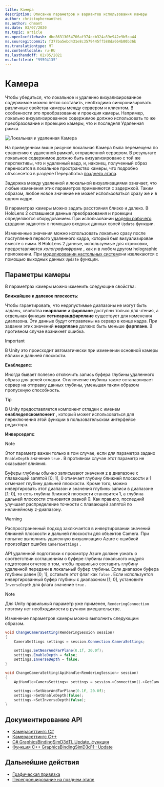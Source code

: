 ```yaml
---
title: Камера
description: Описание параметров и вариантов использования камеры
author: christophermanthei
ms.author: chmant
ms.date: 03/07/2020
ms.topic: article
ms.openlocfilehash: dbe86313054706af974ccb324a39e942e9b5ca44
ms.sourcegitcommit: f377ba5ebd431e8c3579445ff588da664b00b36b
ms.translationtype: MT
ms.contentlocale: ru-RU
ms.lasthandoff: 02/05/2021
ms.locfileid: "99594135"
---
```

# <a name="camera"></a>Камера

Чтобы убедиться, что локальное и удаленно визуализированное содержимое можно легко составить, необходимо синхронизировать различные свойства камеры между сервером и клиентом. В особенности это преобразование и проекция камеры. Например, локально визуализированное содержимое должно использовать то же преобразование и проекцию камеры, что и последняя Удаленная рамка.

![Локальная и удаленная Камера](./media/camera.png)

На приведенном выше рисунке локальная Камера была перемещена по сравнению с удаленной рамкой, отправленной сервером. В результате локальное содержимое должно быть визуализировано с той же перспективы, что и удаленный кадр, и, наконец, полученный образ переносится в локальное пространство камеры, что подробно объясняется в разделе Переработка [позднего этапа](late-stage-reprojection.md).

Задержка между удаленной и локальной визуализациями означает, что любые изменения этих параметров применяются с задержкой. Таким образом, любое новое значение не может использоваться сразу же и в одном кадре.

В параметрах камеры можно задать расстояния близко и далеко. В HoloLens 2 оставшиеся данные преобразования и проекции определяются оборудованием. При использовании [модели рабочего стола](../../concepts/graphics-bindings.md)они задаются с помощью входных данных своей `Update` функции.

Измененные значения можно использовать локально сразу после поступления первого удаленного кадра, который был визуализирован вместе с ними. В HoloLens 2 данные, используемые для отрисовки, предоставляются *холографикфраме* , как и в любом другом holographic приложении. При [моделировании настольных систем](../../concepts/graphics-bindings.md)они извлекаются с помощью выходных данных `Update` функции.

## <a name="camera-settings"></a>Параметры камеры

В параметрах камеры можно изменить следующие свойства:

**Ближайшее и далекое плоскость:**

Чтобы гарантировать, что недопустимые диапазоны не могут быть заданы, свойства **неарплане** и **фарплане** доступны только для чтения, а отдельная функция **сетнеарандфарплане** существует для изменения диапазона. Эти данные будут отправлены на сервер в конце кадра. При задании этих значений **неарплане** должно быть меньше **фарплане**. В противном случае возникнет ошибка.

> [!IMPORTANT]
> В Unity это происходит автоматически при изменении основной камеры вблизи и дальней плоскости.

**Енабледепс**:

Иногда бывает полезно отключить запись буфера глубины удаленного образа для целей отладки. Отключение глубины также останавливает сервер на отправку данных глубины, уменьшая таким образом пропускную способность.

> [!TIP]
> В Unity предоставляется компонент отладки с именем **енабледепскомпонент** , который может использоваться для переключения этой функции в пользовательском интерфейсе редактора.

**Инверседепс**:

> [!NOTE]
> Этот параметр важен только в том случае, если для параметра задано `EnableDepth` значение `true` . В противном случае этот параметр не оказывает влияния.

Буферы глубины обычно записывают значения z в диапазоне с плавающей запятой [0; 1], 0 отмечает глубину ближней плоскости и 1 отмечает глубину дальней плоскости. Кроме того, можно инвертировать этот диапазон и значения глубины записи в диапазоне [1; 0], то есть глубина ближней плоскости становится 1, а глубина дальней плоскости становится равной 0. Как правило, последний улучшает распределение точности с плавающей запятой по нелинейному z-диапазону.

> [!WARNING]
> Распространенный подход заключается в инвертировании значений ближней плоскости и дальней плоскости для объектов Camera. При попытке выполнить удаленную визуализацию Azure с ошибкой произойдет ошибка `CameraSettings` .

API удаленной подготовки к просмотру Azure должен узнать о соответствии соглашениям о буфере глубины локального модуля подготовки отчетов о том, чтобы правильно составить глубину удаленной передачи в локальный буфер глубины. Если диапазон буфера глубины равен [0; 1], оставьте этот флаг как `false` . Если используется инвертированный буфер глубины с диапазоном [1; 0], установите `InverseDepth` для флага значение `true` .

> [!NOTE]
> Для Unity правильный параметр уже применен, `RenderingConnection` поэтому нет необходимости в ручном вмешательстве.

Изменение параметров камеры можно выполнить следующим образом.

```cs
void ChangeCameraSetting(RenderingSession session)
{
    CameraSettings settings = session.Connection.CameraSettings;

    settings.SetNearAndFarPlane(0.1f, 20.0f);
    settings.EnableDepth = false;
    settings.InverseDepth = false;
}
```

```cpp
void ChangeCameraSetting(ApiHandle<RenderingSession> session)
{
    ApiHandle<CameraSettings> settings = session->Connection()->GetCameraSettings();

    settings->SetNearAndFarPlane(0.1f, 20.0f);
    settings->SetEnableDepth(false);
    settings->SetInverseDepth(false);
}
```

## <a name="api-documentation"></a>Документирование API

* [Камерасеттингс C#](/dotnet/api/microsoft.azure.remoterendering.camerasettings)
* [Камерасеттингс C++](/cpp/api/remote-rendering/camerasettings)
* [C# GraphicsBindingSimD3d11. Update, функция](/dotnet/api/microsoft.azure.remoterendering.graphicsbindingsimd3d11.update)
* [Функция C++ GraphicsBindingSimD3d11:: Update](/cpp/api/remote-rendering/graphicsbindingsimd3d11#update)

## <a name="next-steps"></a>Дальнейшие действия

* [Графическая привязка](../../concepts/graphics-bindings.md)
* [Перепроецирование на позднем этапе](late-stage-reprojection.md)